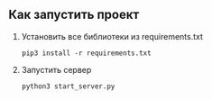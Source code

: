 ## Как запустить проект

1. Установить все библиотеки из requirements.txt
   
    ```pip3 install -r requirements.txt```

2. Запустить сервер

    ```python3 start_server.py```

